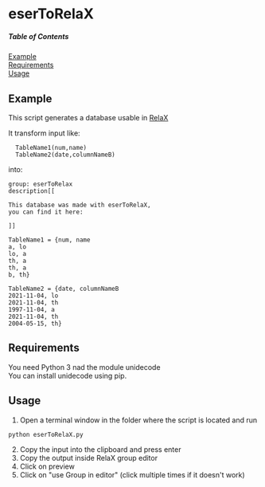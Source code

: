 # eserToRelaX
##### Table of Contents  
[Example](#example)  
[Requirements](#requirements)  
[Usage](#usage)
    

## Example
This script generates a database usable in [RelaX](http://dbis-uibk.github.io/relax/landing) 

It transform input like:

```
  TableName1(num,name)
  TableName2(date,columnNameB)
```

into:

```
group: eserToRelax
description[[

This database was made with eserToRelaX,
you can find it here: 

]]

TableName1 = {num, name
a, lo
lo, a
th, a
th, a
b, th}

TableName2 = {date, columnNameB
2021-11-04, lo
2021-11-04, th
1997-11-04, a
2021-11-04, th
2004-05-15, th}
```

## Requirements
You need Python 3 nad the module unidecode<br>
You can install unidecode using pip.


## Usage
1. Open a terminal window in the folder where the script is located and run

```
python eserToRelaX.py
```

2. Copy the input into the clipboard and press enter
3. Copy the output inside RelaX group editor
4. Click on preview
5. Click on "use Group in editor" (click multiple times if it doesn't work)
